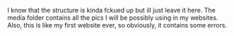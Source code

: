 I know that the structure is kinda fckued up but ill just leave it here. The media folder contains all the pics I will be possibly using in my websites. Also, this is like my first website ever, so obviously, it contains some errors.
